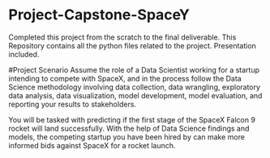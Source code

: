 # Project-Capstone-SpaceY
Completed this project from the scratch to the final deliverable.
This Repository contains all the python files related to the project.
Presentation included.

#Project Scenario
Assume the role of a Data Scientist working for a startup intending to compete with SpaceX, and in the process follow the Data Science methodology involving data collection, data wrangling, exploratory data analysis, data visualization, model development, model evaluation, and reporting your results to stakeholders.  

You will be tasked with predicting if the first stage of the SpaceX Falcon 9 rocket will land successfully. With the help of Data Science findings and models, the competing startup you have been hired by can make more informed bids against SpaceX for a rocket launch.  
